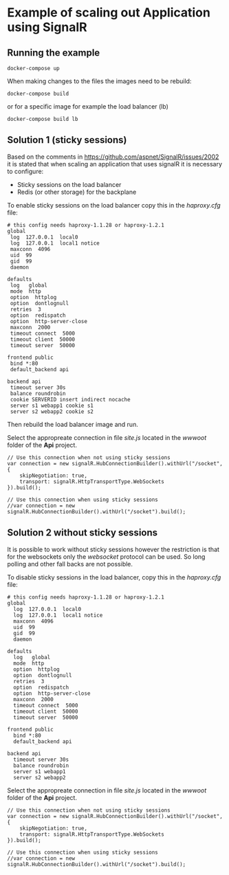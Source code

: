 # Example of scaling out Application using SignalR 

## Running the example

```
docker-compose up
```

When making changes to the files the images need to be rebuild:

```
docker-compose build
```

or for a specific image for example the load balancer (lb) 

```
docker-compose build lb
```

## Solution 1 (sticky sessions)

Based on the comments in https://github.com/aspnet/SignalR/issues/2002 it is stated that when scaling an application that uses signalR it is necessary to configure:

 - Sticky sessions on the load balancer
 - Redis (or other storage) for the backplane 

 To enable sticky sessions on the load balancer copy this in the *haproxy.cfg* file:

 ```
# this config needs haproxy-1.1.28 or haproxy-1.2.1
global
  log  127.0.0.1  local0
  log  127.0.0.1  local1 notice
  maxconn  4096
  uid  99
  gid  99
  daemon

defaults
  log   global
  mode  http
  option  httplog
  option  dontlognull
  retries  3
  option  redispatch
  option  http-server-close
  maxconn  2000
  timeout connect  5000
  timeout client  50000
  timeout server  50000

frontend public
  bind *:80
  default_backend api

backend api
  timeout server 30s
  balance roundrobin
  cookie SERVERID insert indirect nocache
  server s1 webapp1 cookie s1
  server s2 webapp2 cookie s2
 ``` 

Then rebuild the load balancer image and run.

Select the appropreate connection in file *site.js* located in the *wwwoot* folder of the **Api** project.

```
// Use this connection when not using sticky sessions
var connection = new signalR.HubConnectionBuilder().withUrl("/socket", {
    skipNegotiation: true,
    transport: signalR.HttpTransportType.WebSockets
}).build();

// Use this connection when using sticky sessions
//var connection = new signalR.HubConnectionBuilder().withUrl("/socket").build();
```

## Solution 2 without sticky sessions

It is possible to work without sticky sessions however the restriction is that for the websockets only the *websocket* protocol can be used.
So long polling and other fall backs are not possible.

To disable sticky sessions in the load balancer, copy this in the *haproxy.cfg* file:

```
# this config needs haproxy-1.1.28 or haproxy-1.2.1
global
  log  127.0.0.1  local0
  log  127.0.0.1  local1 notice
  maxconn  4096
  uid  99
  gid  99
  daemon

defaults
  log   global
  mode  http
  option  httplog
  option  dontlognull
  retries  3
  option  redispatch
  option  http-server-close
  maxconn  2000
  timeout connect  5000
  timeout client  50000
  timeout server  50000

frontend public
  bind *:80
  default_backend api

backend api
  timeout server 30s
  balance roundrobin
  server s1 webapp1
  server s2 webapp2
```

Select the appropreate connection in file *site.js* located in the *wwwoot* folder of the **Api** project.

```
// Use this connection when not using sticky sessions
var connection = new signalR.HubConnectionBuilder().withUrl("/socket", {
    skipNegotiation: true,
    transport: signalR.HttpTransportType.WebSockets
}).build();

// Use this connection when using sticky sessions
//var connection = new signalR.HubConnectionBuilder().withUrl("/socket").build();
```